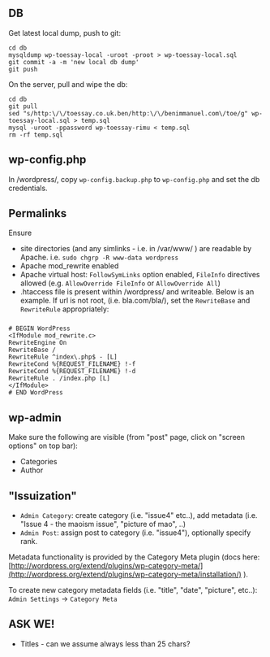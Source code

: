 ## DB

Get latest local dump, push to git:

    cd db
    mysqldump wp-toessay-local -uroot -proot > wp-toessay-local.sql
    git commit -a -m 'new local db dump'
    git push

On the server, pull and wipe the db:

    cd db
    git pull
    sed "s/http:\/\/toessay.co.uk.ben/http:\/\/benimmanuel.com\/toe/g" wp-toessay-local.sql > temp.sql
    mysql -uroot -ppassword wp-toessay-rimu < temp.sql
    rm -rf temp.sql


## wp-config.php

In /wordpress/, copy `wp-config.backup.php` to `wp-config.php` and set the db credentials.

## Permalinks

Ensure
* site directories (and any simlinks - i.e. in /var/www/ ) are readable by Apache. i.e. `sudo chgrp -R www-data wordpress`
* Apache mod_rewrite enabled
* Apache virtual host: `FollowSymLinks` option enabled, `FileInfo` directives allowed (e.g. `AllowOverride FileInfo` or `AllowOverride All`)
* .htaccess file is present within /wordpress/ and writeable. Below is an example. If url is not root, (i.e. bla.com/bla/),
set the `RewriteBase` and `RewriteRule` appropriately:

###

    # BEGIN WordPress
    <IfModule mod_rewrite.c>
    RewriteEngine On
    RewriteBase /
    RewriteRule ^index\.php$ - [L]
    RewriteCond %{REQUEST_FILENAME} !-f
    RewriteCond %{REQUEST_FILENAME} !-d
    RewriteRule . /index.php [L]
    </IfModule>
    # END WordPress

## wp-admin

Make sure the following are visible (from "post" page, click on "screen options" on top bar):
* Categories
* Author

## "Issuization"
* `Admin Category`: create category (i.e. "issue4" etc..), add metadata (i.e. "Issue 4 - the maoism issue", "picture of mao", ..)
* `Admin Post`: assign post to category (i.e. "issue4"), optionally specify rank.

Metadata functionality is provided by the Category Meta plugin (docs here: [http://wordpress.org/extend/plugins/wp-category-meta/](http://wordpress.org/extend/plugins/wp-category-meta/installation/) ).

To create new category metadata fields (i.e. "title", "date", "picture", etc..): `Admin Settings` -> `Category Meta`


## ASK WE!
* Titles - can we assume always less than 25 chars?
